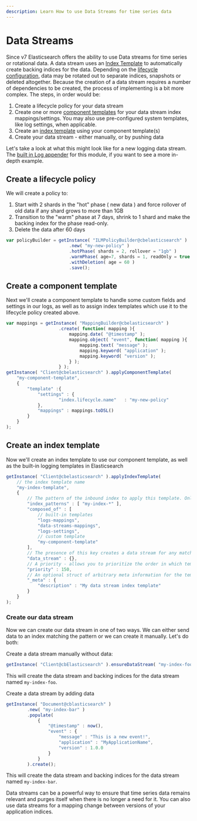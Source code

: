 ```yaml
---
description: Learn How to use Data Streams for time series data
---
```


# Data Streams

Since v7 Elasticsearch offers the ability to use Data streams for time series or rotational data.  A data stream uses an [Index Template](Templates.md) to automatically create backing indices for the data.  Depending on the [lifecycle configuration](Index-Lifecycles.md), data may be rotated out to separate indices, snapshots or deleted altogether.  Because the creation of a data stream requires a number of dependencies to be created, the process of implementing is a bit more complex.  The steps, in order would be:

1.  Create a lifecycle policy for your data stream
2.  Create one or more [component templates](Templates.md) for your data stream index mappings/settings. You may also use pre-configured system templates, like log settings, when applicable.
3.  Create an [index template](Templates.md) using your component template(s)
3.  Create your data stream - either manually, or by pushing data


Let's take a look at what this might look like for a new logging data stream.  The [built in Log appender](../Logging.md) for this module, if you want to see a more in-depth example.

## Create a lifecycle policy

We will create a policy to:

1. Start with 2 shards in the "hot" phase ( new data ) and force rollover of old data if any shard grows to more than 1GB
2. Transition to the "warm" phase at 7 days, shrink to 1 shard and make the backing index for the phase read-only.
3. Delete the data after 60 days

```js
var policyBuilder = getInstance( "ILMPolicyBuilder@cbelasticsearch" )
                        .new( "my-new-policy" )
                        .hotPhase( shards = 2, rollover = "1gb" )
                        .warmPhase( age=7, shards = 1, readOnly = true )
                        .withDeletion( age = 60 )
                        .save();
```

## Create a component template

Next we'll create a component template to  handle some custom fields and settings in our logs, as well as to assign index templates which use it to the lifecycle policy created above.

```js
var mappings = getInstance( "MappingBuilder@cbelasticsearch" )
                    .create( function( mapping ){
                        mapping.date( "@timestamp" );
                        mapping.object( "event", function( mapping ){
                            mapping.text( "message" );
                            mapping.keyword( "application" );
                            mapping.keyword( "version" );
                        } );
                    } );
getInstance( "Client@cbelasticsearch" ).applyComponentTemplate(
    "my-component-template",
    { 
        "template" :{
            "settings" : {
                    "index.lifecycle.name"   : "my-new-policy"
            },
            "mappings" : mappings.toDSL()
        }
    }
);
```

## Create an index template

Now we'll create an index template to use our component template, as well as the built-in logging templates in Elasticsearch

```js
getInstance( "Client@cbelasticsearch" ).applyIndexTemplate(
    // the index template name
    "my-index-template",
    {
        // The pattern of the inbound index to apply this template. Only applies the template to newly created indices
        "index_patterns" : [ "my-index-*" ],
        "composed_of" : [
            // built-in templates
            "logs-mappings",
            "data-streams-mappings",
            "logs-settings", 
            // custom template
            "my-component-template" 
        ],
        // The presence of this key creates a data stream for any matching index pattern.
        "data_stream" : {},
        // A priority - allows you to prioritize the order in which templates are applied with similar patterns
        "priority" : 150,
        // An optional struct of arbitrary meta information for the template
        "_meta" : {
            "description" : "My data stream index template"
        }
    }
);
```

### Create our data stream

Now we can create our data stream in one of two ways. We can either send data to an index matching the pattern or we can create it manually.  Let's do both:

Create a data stream manually without data:
```js
getInstance( "Client@cbElasticsearch" ).ensureDataStream( "my-index-foo" );
```
This will create the data stream and backing indices for the data stream named `my-index-foo`.  

Create a data stream by adding data
```js
getInstance( "Document@cblasticsearch" )
        .new( "my-index-bar" )
        .populate(
            {
                "@timestamp" : now(),
                "event" : {
                    "message" : "This is a new event!",
                    "application" : "MyApplicationName",
                    "version" : 1.0.0
                }
            }
        ).create();
```
This will create the data stream and backing indices for the data stream named `my-index-bar`.


Data streams can be a powerful way to ensure that time series data remains relevant and purges itself when there is no longer a need for it. You can also use data streams for a mapping change between versions of your application indices. 


